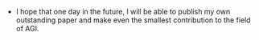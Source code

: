 - I hope that one day in the future, I will be able to publish my own outstanding paper and make even the smallest contribution to the field of AGI.

